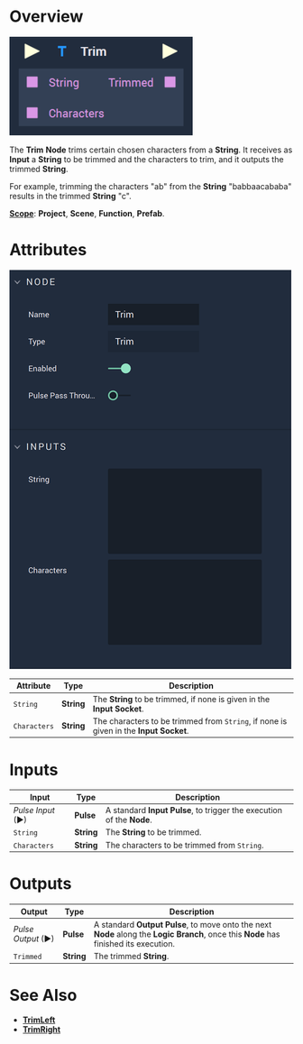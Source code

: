 # Overview

![The Trim Node.](../../.gitbook/assets/trimupdatedimage.png)

The **Trim** **Node** trims certain chosen characters from a **String**. It receives as **Input** a **String** to be trimmed and the characters to trim, and it outputs the trimmed **String**.

For example, trimming the characters "ab" from the **String** "babbaacababa" results in the trimmed **String** "c".

[**Scope**](../overview.md#scopes): **Project**, **Scene**, **Function**, **Prefab**.

# Attributes

![The Trim Node Attributes.](../../.gitbook/assets/trimattributes.png)

|Attribute|Type|Description|
|---|---|---|
| `String`| **String** | The **String** to be trimmed, if none is given in the **Input** **Socket**. |
| `Characters` | **String** | The characters to be trimmed from `String`, if none is given in the **Input Socket**. |

# Inputs

|Input|Type|Description|
|---|---|---|
|*Pulse Input* (►)|**Pulse**|A standard **Input Pulse**, to trigger the execution of the **Node**.|
| `String` | **String** | The **String** to be trimmed.|
| `Characters` | **String** | The characters to be trimmed from `String`. |

# Outputs

|Output|Type|Description|
|---|---|---|
|*Pulse Output* (►)|**Pulse**|A standard **Output Pulse**, to move onto the next **Node** along the **Logic Branch**, once this **Node** has finished its execution.|
| `Trimmed` | **String** | The trimmed **String**. |

# See Also

* [**TrimLeft**](trimleft.md)
* [**TrimRight**](trimright.md)



